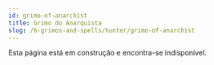 ```yaml
---
id: grimo-of-anarchist
title: Grimo do Anarquista
slug: /6-grimos-and-spells/hunter/grimo-of-anarchist
---
```


Esta página está em construção e encontra-se indisponível.
